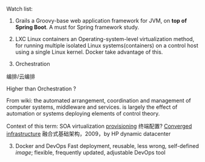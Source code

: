 Watch list:

1. Grails
a Groovy-base web application framework for JVM, on **top of Spring Boot**. 
A must for Spring framework study.

2. LXC
Linux containers
an Operating-system-level virtualization method, for running multiple isolated Linux systems(containers) on a control host using a single Linux kernel.
Docker take advantage of this.

3. Orchestration

编排/云编排

Higher than Orchestration ?

From wiki:
the automated arrangement, coordination and management of computer systems, middleware and services.
is largely the effect of automation or systems deploying elements of control theory.

Context of this term:
SOA
virtualization 
[provisioning](https://en.wikipedia.org/wiki/Provisioning)  终端配置?
[Converged infrastructure](https://en.wikipedia.org/wiki/Converged_infrastructure)   融合式基础架构，2009，by HP
dynamic datacenter

3. Docker and DevOps
Fast deployment, reusable, less wrong, self-defined _image_;
flexible, frequently updated, adjustable DevOps tool